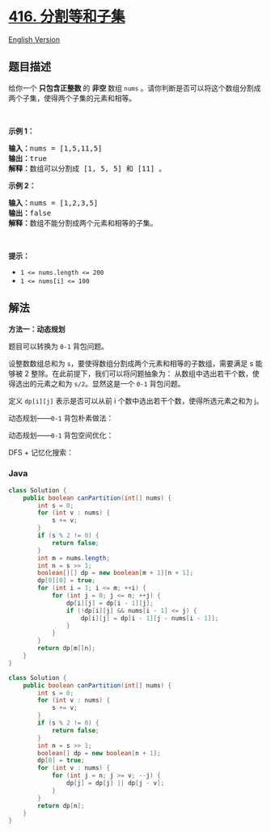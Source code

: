 # [416. 分割等和子集](https://leetcode.cn/problems/partition-equal-subset-sum)

[English Version](/solution/0400-0499/0416.Partition%20Equal%20Subset%20Sum/README_EN.md)

## 题目描述

<p>给你一个 <strong>只包含正整数 </strong>的 <strong>非空 </strong>数组 <code>nums</code> 。请你判断是否可以将这个数组分割成两个子集，使得两个子集的元素和相等。</p>

<p> </p>

<p><strong>示例 1：</strong></p>

<pre>
<strong>输入：</strong>nums = [1,5,11,5]
<strong>输出：</strong>true
<strong>解释：</strong>数组可以分割成 [1, 5, 5] 和 [11] 。</pre>

<p><strong>示例 2：</strong></p>

<pre>
<strong>输入：</strong>nums = [1,2,3,5]
<strong>输出：</strong>false
<strong>解释：</strong>数组不能分割成两个元素和相等的子集。
</pre>

<p> </p>

<p><strong>提示：</strong></p>

<ul>
	<li><code>1 <= nums.length <= 200</code></li>
	<li><code>1 <= nums[i] <= 100</code></li>
</ul>

## 解法

**方法一：动态规划**

题目可以转换为 `0-1` 背包问题。

设整数数组总和为 `s`，要使得数组分割成两个元素和相等的子数组，需要满足 s 能够被 2 整除。在此前提下，我们可以将问题抽象为： 从数组中选出若干个数，使得选出的元素之和为 `s/2`。显然这是一个 `0-1` 背包问题。

定义 `dp[i][j]` 表示是否可以从前 i 个数中选出若干个数，使得所选元素之和为 j。

动态规划——`0-1` 背包朴素做法：

动态规划——`0-1` 背包空间优化：

DFS + 记忆化搜索：

### **Java**

```java
class Solution {
    public boolean canPartition(int[] nums) {
        int s = 0;
        for (int v : nums) {
            s += v;
        }
        if (s % 2 != 0) {
            return false;
        }
        int m = nums.length;
        int n = s >> 1;
        boolean[][] dp = new boolean[m + 1][n + 1];
        dp[0][0] = true;
        for (int i = 1; i <= m; ++i) {
            for (int j = 0; j <= n; ++j) {
                dp[i][j] = dp[i - 1][j];
                if (!dp[i][j] && nums[i - 1] <= j) {
                    dp[i][j] = dp[i - 1][j - nums[i - 1]];
                }
            }
        }
        return dp[m][n];
    }
}
```

```java
class Solution {
    public boolean canPartition(int[] nums) {
        int s = 0;
        for (int v : nums) {
            s += v;
        }
        if (s % 2 != 0) {
            return false;
        }
        int n = s >> 1;
        boolean[] dp = new boolean[n + 1];
        dp[0] = true;
        for (int v : nums) {
            for (int j = n; j >= v; --j) {
                dp[j] = dp[j] || dp[j - v];
            }
        }
        return dp[n];
    }
}
```
